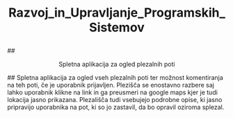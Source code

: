 # <p align="center">Razvoj_in_Upravljanje_Programskih_Sistemov<p/>
##<p align="center">Spletna aplikacija za ogled plezalnih poti<p/>##
Spletna aplikacija za ogled vseh plezalnih poti ter možnost komentiranja na teh poti, če je uporabnik prijavljen. Plezišča se enostavno razbere saj lahko uporabnik klikne na link in ga preusmeri na google maps kjer je tudi lokacija jasno prikazana. Plezališča tudi vsebujejo podrobne opise, ki jasno pripravijo uporabnika na pot, ki so jo zastavil, da bo opravil oziroma splezal.
